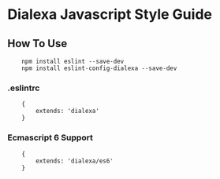 # Dialexa Javascript Style Guide

## How To Use

```
    npm install eslint --save-dev
    npm install eslint-config-dialexa --save-dev
```

### .eslintrc

```
    {
        extends: 'dialexa'
    }
```

### Ecmascript 6 Support

```
    {
        extends: 'dialexa/es6'
    }
```